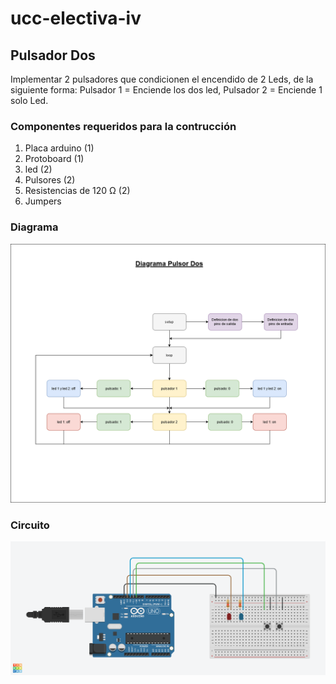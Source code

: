 # ucc-electiva-iv
## Pulsador Dos
Implementar 2 pulsadores que condicionen el encendido de 2 Leds, de la siguiente forma: Pulsador 1 = Enciende los dos led, Pulsador 2 = Enciende 1 solo Led.
### Componentes requeridos para la contrucción 
1. Placa arduino (1)
2. Protoboard (1)
3. led (2)
4. Pulsores (2)
5. Resistencias de 120 Ω (2)
6. Jumpers

### Diagrama
![Diagrama](../05-pulsadorDos/imgDiagramaPulsadorDos.png)
### Circuito
![Circuito](../05-pulsadorDos/imgCircuitoPulsadorDos.png)



